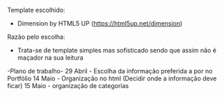 Template escolhido:
- Dimension by HTML5 UP (https://html5up.net/dimension)

Razão pelo escolha:
- Trata-se de template simples mas sofisticado sendo que assim não é maçador na sua leitura

-Plano de trabalho-
29 Abril - Escolha da informação preferida a por no Portfólio
14 Maio - Organização no html (Decidir onde a informação deve ficar)
15 Maio - organização de categorias
